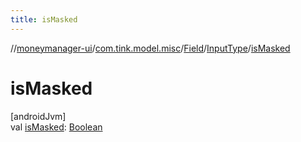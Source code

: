 ```yaml
---
title: isMasked
---
```

//[moneymanager-ui](../../../../index.html)/[com.tink.model.misc](../../index.html)/[Field](../index.html)/[InputType](index.html)/[isMasked](is-masked.html)



# isMasked



[androidJvm]\
val [isMasked](is-masked.html): [Boolean](https://kotlinlang.org/api/latest/jvm/stdlib/kotlin/-boolean/index.html)




